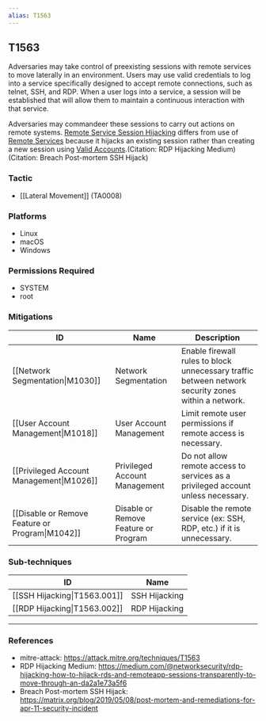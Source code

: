```yaml
---
alias: T1563
---
```


## T1563

Adversaries may take control of preexisting sessions with remote services to move laterally in an environment. Users may use valid credentials to log into a service specifically designed to accept remote connections, such as telnet, SSH, and RDP. When a user logs into a service, a session will be established that will allow them to maintain a continuous interaction with that service.

Adversaries may commandeer these sessions to carry out actions on remote systems. [Remote Service Session Hijacking](https://attack.mitre.org/techniques/T1563) differs from use of [Remote Services](https://attack.mitre.org/techniques/T1021) because it hijacks an existing session rather than creating a new session using [Valid Accounts](https://attack.mitre.org/techniques/T1078).(Citation: RDP Hijacking Medium)(Citation: Breach Post-mortem SSH Hijack)


### Tactic
- [[Lateral Movement]] (TA0008)

### Platforms
- Linux
- macOS
- Windows

### Permissions Required
- SYSTEM
- root

### Mitigations

| ID | Name | Description |
| --- | --- | --- |
| [[Network Segmentation\|M1030]] | Network Segmentation | Enable firewall rules to block unnecessary traffic between network security zones within a network. |
| [[User Account Management\|M1018]] | User Account Management | Limit remote user permissions if remote access is necessary. |
| [[Privileged Account Management\|M1026]] | Privileged Account Management | Do not allow remote access to services as a privileged account unless necessary. |
| [[Disable or Remove Feature or Program\|M1042]] | Disable or Remove Feature or Program | Disable the remote service (ex: SSH, RDP, etc.) if it is unnecessary. |

### Sub-techniques

| ID | Name |
| --- | --- |
| [[SSH Hijacking\|T1563.001]] | SSH Hijacking |
| [[RDP Hijacking\|T1563.002]] | RDP Hijacking |


---
### References

- mitre-attack: https://attack.mitre.org/techniques/T1563
- RDP Hijacking Medium: https://medium.com/@networksecurity/rdp-hijacking-how-to-hijack-rds-and-remoteapp-sessions-transparently-to-move-through-an-da2a1e73a5f6
- Breach Post-mortem SSH Hijack: https://matrix.org/blog/2019/05/08/post-mortem-and-remediations-for-apr-11-security-incident
